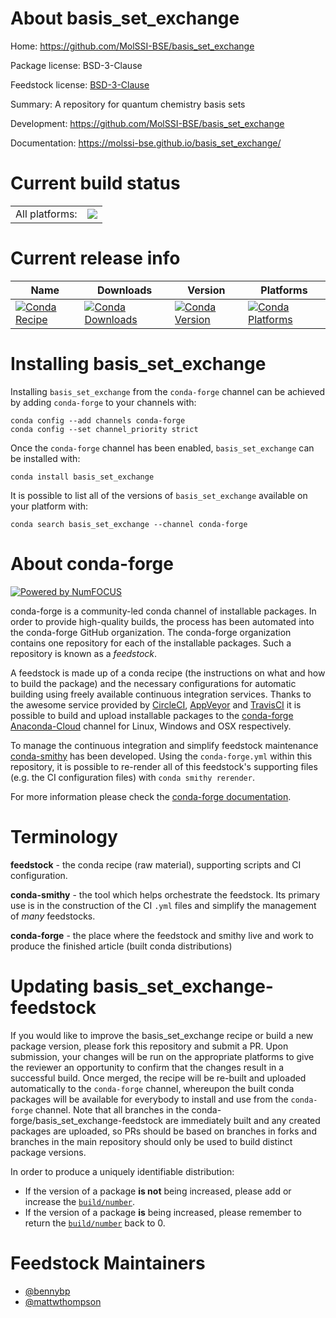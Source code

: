About basis_set_exchange
========================

Home: https://github.com/MolSSI-BSE/basis_set_exchange

Package license: BSD-3-Clause

Feedstock license: [BSD-3-Clause](https://github.com/conda-forge/basis_set_exchange-feedstock/blob/master/LICENSE.txt)

Summary: A repository for quantum chemistry basis sets

Development: https://github.com/MolSSI-BSE/basis_set_exchange

Documentation: https://molssi-bse.github.io/basis_set_exchange/

Current build status
====================


<table><tr><td>All platforms:</td>
    <td>
      <a href="https://dev.azure.com/conda-forge/feedstock-builds/_build/latest?definitionId=10960&branchName=master">
        <img src="https://dev.azure.com/conda-forge/feedstock-builds/_apis/build/status/basis_set_exchange-feedstock?branchName=master">
      </a>
    </td>
  </tr>
</table>

Current release info
====================

| Name | Downloads | Version | Platforms |
| --- | --- | --- | --- |
| [![Conda Recipe](https://img.shields.io/badge/recipe-basis_set_exchange-green.svg)](https://anaconda.org/conda-forge/basis_set_exchange) | [![Conda Downloads](https://img.shields.io/conda/dn/conda-forge/basis_set_exchange.svg)](https://anaconda.org/conda-forge/basis_set_exchange) | [![Conda Version](https://img.shields.io/conda/vn/conda-forge/basis_set_exchange.svg)](https://anaconda.org/conda-forge/basis_set_exchange) | [![Conda Platforms](https://img.shields.io/conda/pn/conda-forge/basis_set_exchange.svg)](https://anaconda.org/conda-forge/basis_set_exchange) |

Installing basis_set_exchange
=============================

Installing `basis_set_exchange` from the `conda-forge` channel can be achieved by adding `conda-forge` to your channels with:

```
conda config --add channels conda-forge
conda config --set channel_priority strict
```

Once the `conda-forge` channel has been enabled, `basis_set_exchange` can be installed with:

```
conda install basis_set_exchange
```

It is possible to list all of the versions of `basis_set_exchange` available on your platform with:

```
conda search basis_set_exchange --channel conda-forge
```


About conda-forge
=================

[![Powered by
NumFOCUS](https://img.shields.io/badge/powered%20by-NumFOCUS-orange.svg?style=flat&colorA=E1523D&colorB=007D8A)](https://numfocus.org)

conda-forge is a community-led conda channel of installable packages.
In order to provide high-quality builds, the process has been automated into the
conda-forge GitHub organization. The conda-forge organization contains one repository
for each of the installable packages. Such a repository is known as a *feedstock*.

A feedstock is made up of a conda recipe (the instructions on what and how to build
the package) and the necessary configurations for automatic building using freely
available continuous integration services. Thanks to the awesome service provided by
[CircleCI](https://circleci.com/), [AppVeyor](https://www.appveyor.com/)
and [TravisCI](https://travis-ci.com/) it is possible to build and upload installable
packages to the [conda-forge](https://anaconda.org/conda-forge)
[Anaconda-Cloud](https://anaconda.org/) channel for Linux, Windows and OSX respectively.

To manage the continuous integration and simplify feedstock maintenance
[conda-smithy](https://github.com/conda-forge/conda-smithy) has been developed.
Using the ``conda-forge.yml`` within this repository, it is possible to re-render all of
this feedstock's supporting files (e.g. the CI configuration files) with ``conda smithy rerender``.

For more information please check the [conda-forge documentation](https://conda-forge.org/docs/).

Terminology
===========

**feedstock** - the conda recipe (raw material), supporting scripts and CI configuration.

**conda-smithy** - the tool which helps orchestrate the feedstock.
                   Its primary use is in the construction of the CI ``.yml`` files
                   and simplify the management of *many* feedstocks.

**conda-forge** - the place where the feedstock and smithy live and work to
                  produce the finished article (built conda distributions)


Updating basis_set_exchange-feedstock
=====================================

If you would like to improve the basis_set_exchange recipe or build a new
package version, please fork this repository and submit a PR. Upon submission,
your changes will be run on the appropriate platforms to give the reviewer an
opportunity to confirm that the changes result in a successful build. Once
merged, the recipe will be re-built and uploaded automatically to the
`conda-forge` channel, whereupon the built conda packages will be available for
everybody to install and use from the `conda-forge` channel.
Note that all branches in the conda-forge/basis_set_exchange-feedstock are
immediately built and any created packages are uploaded, so PRs should be based
on branches in forks and branches in the main repository should only be used to
build distinct package versions.

In order to produce a uniquely identifiable distribution:
 * If the version of a package **is not** being increased, please add or increase
   the [``build/number``](https://docs.conda.io/projects/conda-build/en/latest/resources/define-metadata.html#build-number-and-string).
 * If the version of a package **is** being increased, please remember to return
   the [``build/number``](https://docs.conda.io/projects/conda-build/en/latest/resources/define-metadata.html#build-number-and-string)
   back to 0.

Feedstock Maintainers
=====================

* [@bennybp](https://github.com/bennybp/)
* [@mattwthompson](https://github.com/mattwthompson/)

